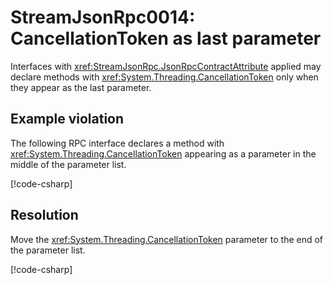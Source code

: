 # StreamJsonRpc0014: CancellationToken as last parameter

Interfaces with <xref:StreamJsonRpc.JsonRpcContractAttribute> applied may declare methods with <xref:System.Threading.CancellationToken> only when they appear as the last parameter.

## Example violation

The following RPC interface declares a method with <xref:System.Threading.CancellationToken> appearing as a parameter in the middle of the parameter list.

[!code-csharp[](../../samples/Analyzers/StreamJsonRpc0014.cs#Violation)]

## Resolution

Move the <xref:System.Threading.CancellationToken> parameter to the end of the parameter list.

[!code-csharp[](../../samples/Analyzers/StreamJsonRpc0014.cs#Fix)]
